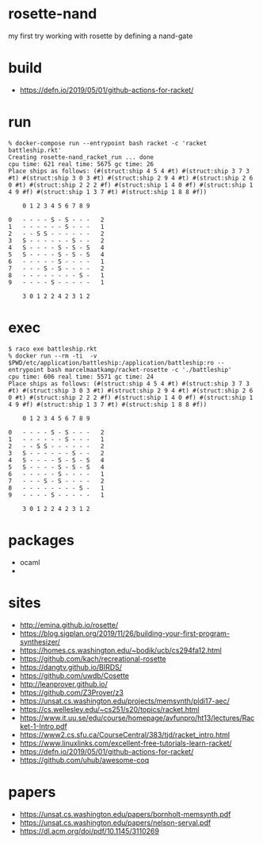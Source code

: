 # rosette-nand
my first try working with rosette by defining a nand-gate

# build
 - https://defn.io/2019/05/01/github-actions-for-racket/

# run
```
% docker-compose run --entrypoint bash racket -c 'racket battleship.rkt'
Creating rosette-nand_racket_run ... done
cpu time: 621 real time: 5675 gc time: 26
Place ships as follows: (#(struct:ship 4 5 4 #t) #(struct:ship 3 7 3 #t) #(struct:ship 3 0 3 #t) #(struct:ship 2 9 4 #t) #(struct:ship 2 6 0 #t) #(struct:ship 2 2 2 #f) #(struct:ship 1 4 0 #f) #(struct:ship 1 4 9 #f) #(struct:ship 1 3 7 #t) #(struct:ship 1 8 8 #f))

    0 1 2 3 4 5 6 7 8 9    

0   - - - - S - S - - -   2
1   - - - - - - S - - -   1
2   - - S S - - - - - -   2
3   S - - - - - - S - -   2
4   S - - - - S - S - S   4
5   S - - - - S - S - S   4
6   - - - - - S - - - -   1
7   - - - S - S - - - -   2
8   - - - - - - - - S -   1
9   - - - - S - - - - -   1

    3 0 1 2 2 4 2 3 1 2   
```

# exec
```
$ raco exe battleship.rkt
% docker run --rm -ti  -v $PWD/etc/application/battleship:/application/battleship:ro --entrypoint bash marcelmaatkamp/racket-rosette -c './battleship'
cpu time: 606 real time: 5571 gc time: 24
Place ships as follows: (#(struct:ship 4 5 4 #t) #(struct:ship 3 7 3 #t) #(struct:ship 3 0 3 #t) #(struct:ship 2 9 4 #t) #(struct:ship 2 6 0 #t) #(struct:ship 2 2 2 #f) #(struct:ship 1 4 0 #f) #(struct:ship 1 4 9 #f) #(struct:ship 1 3 7 #t) #(struct:ship 1 8 8 #f))

    0 1 2 3 4 5 6 7 8 9    

0   - - - - S - S - - -   2
1   - - - - - - S - - -   1
2   - - S S - - - - - -   2
3   S - - - - - - S - -   2
4   S - - - - S - S - S   4
5   S - - - - S - S - S   4
6   - - - - - S - - - -   1
7   - - - S - S - - - -   2
8   - - - - - - - - S -   1
9   - - - - S - - - - -   1

    3 0 1 2 2 4 2 3 1 2    
```

# packages
 - ocaml
 - 

# sites
 - http://emina.github.io/rosette/ 
 - https://blog.sigplan.org/2019/11/26/building-your-first-program-synthesizer/
 - https://homes.cs.washington.edu/~bodik/ucb/cs294fa12.html
 - https://github.com/kach/recreational-rosette
 - https://dangtv.github.io/BIRDS/
 - https://github.com/uwdb/Cosette
 - http://leanprover.github.io/
 - https://github.com/Z3Prover/z3
 - https://unsat.cs.washington.edu/projects/memsynth/pldi17-aec/
 - https://cs.wellesley.edu/~cs251/s20/topics/racket.html
 - https://www.it.uu.se/edu/course/homepage/avfunpro/ht13/lectures/Racket-1-Intro.pdf
 - https://www2.cs.sfu.ca/CourseCentral/383/tjd/racket_intro.html
 - https://www.linuxlinks.com/excellent-free-tutorials-learn-racket/
 - https://defn.io/2019/05/01/github-actions-for-racket/
 - https://github.com/uhub/awesome-coq

# papers
 - https://unsat.cs.washington.edu/papers/bornholt-memsynth.pdf
 - https://unsat.cs.washington.edu/papers/nelson-serval.pdf
 - https://dl.acm.org/doi/pdf/10.1145/3110269
